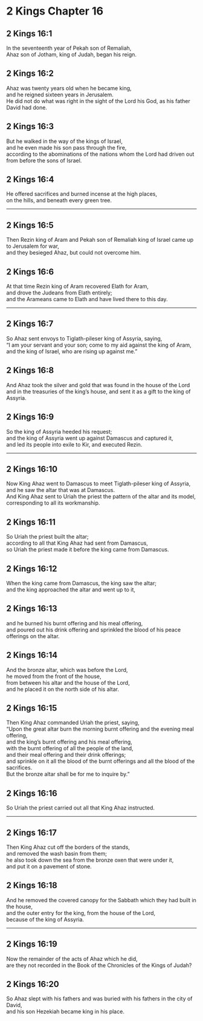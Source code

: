 # 2 Kings Chapter 16

## 2 Kings 16:1

In the seventeenth year of Pekah son of Remaliah,  
Ahaz son of Jotham, king of Judah, began his reign.

## 2 Kings 16:2

Ahaz was twenty years old when he became king,  
and he reigned sixteen years in Jerusalem.  
He did not do what was right in the sight of the Lord his God, as his father David had done.

## 2 Kings 16:3

But he walked in the way of the kings of Israel,  
and he even made his son pass through the fire,  
according to the abominations of the nations whom the Lord had driven out from before the sons of Israel.

## 2 Kings 16:4

He offered sacrifices and burned incense at the high places,  
on the hills, and beneath every green tree.

---

## 2 Kings 16:5

Then Rezin king of Aram and Pekah son of Remaliah king of Israel came up to Jerusalem for war,  
and they besieged Ahaz, but could not overcome him.

## 2 Kings 16:6

At that time Rezin king of Aram recovered Elath for Aram,  
and drove the Judeans from Elath entirely;  
and the Arameans came to Elath and have lived there to this day.

---

## 2 Kings 16:7

So Ahaz sent envoys to Tiglath-pileser king of Assyria, saying,  
“I am your servant and your son; come to my aid against the king of Aram,  
and the king of Israel, who are rising up against me.”

## 2 Kings 16:8

And Ahaz took the silver and gold that was found in the house of the Lord  
and in the treasuries of the king’s house, and sent it as a gift to the king of Assyria.

## 2 Kings 16:9

So the king of Assyria heeded his request;  
and the king of Assyria went up against Damascus and captured it,  
and led its people into exile to Kir, and executed Rezin.

---

## 2 Kings 16:10

Now King Ahaz went to Damascus to meet Tiglath-pileser king of Assyria,  
and he saw the altar that was at Damascus.  
And King Ahaz sent to Uriah the priest the pattern of the altar and its model,  
corresponding to all its workmanship.

## 2 Kings 16:11

So Uriah the priest built the altar;  
according to all that King Ahaz had sent from Damascus,  
so Uriah the priest made it before the king came from Damascus.

## 2 Kings 16:12

When the king came from Damascus, the king saw the altar;  
and the king approached the altar and went up to it,

## 2 Kings 16:13

and he burned his burnt offering and his meal offering,  
and poured out his drink offering and sprinkled the blood of his peace offerings on the altar.

## 2 Kings 16:14

And the bronze altar, which was before the Lord,  
he moved from the front of the house,  
from between his altar and the house of the Lord,  
and he placed it on the north side of his altar.

## 2 Kings 16:15

Then King Ahaz commanded Uriah the priest, saying,  
“Upon the great altar burn the morning burnt offering and the evening meal offering,  
and the king’s burnt offering and his meal offering,  
with the burnt offering of all the people of the land,  
and their meal offering and their drink offerings;  
and sprinkle on it all the blood of the burnt offerings and all the blood of the sacrifices.  
But the bronze altar shall be for me to inquire by.”

## 2 Kings 16:16

So Uriah the priest carried out all that King Ahaz instructed.

---

## 2 Kings 16:17

Then King Ahaz cut off the borders of the stands,  
and removed the wash basin from them;  
he also took down the sea from the bronze oxen that were under it,  
and put it on a pavement of stone.

## 2 Kings 16:18

And he removed the covered canopy for the Sabbath which they had built in the house,  
and the outer entry for the king, from the house of the Lord,  
because of the king of Assyria.

---

## 2 Kings 16:19

Now the remainder of the acts of Ahaz which he did,  
are they not recorded in the Book of the Chronicles of the Kings of Judah?

## 2 Kings 16:20

So Ahaz slept with his fathers and was buried with his fathers in the city of David,  
and his son Hezekiah became king in his place.
